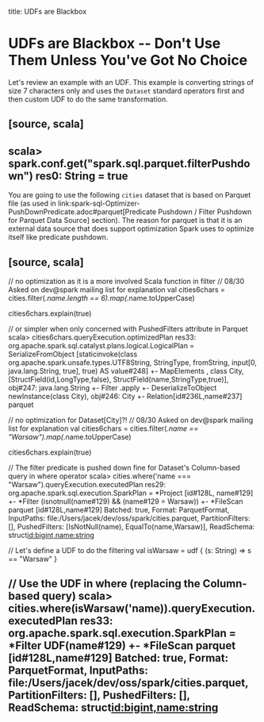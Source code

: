 title: UDFs are Blackbox

# UDFs are Blackbox -- Don't Use Them Unless You've Got No Choice

Let's review an example with an UDF. This example is converting strings of size 7 characters only and uses the `Dataset` standard operators first and then custom UDF to do the same transformation.

[source, scala]
----
scala> spark.conf.get("spark.sql.parquet.filterPushdown")
res0: String = true
----

You are going to use the following `cities` dataset that is based on Parquet file (as used in link:spark-sql-Optimizer-PushDownPredicate.adoc#parquet[Predicate Pushdown / Filter Pushdown for Parquet Data Source] section). The reason for parquet is that it is an external data source that does support optimization Spark uses to optimize itself like predicate pushdown.

[source, scala]
----
// no optimization as it is a more involved Scala function in filter
// 08/30 Asked on dev@spark mailing list for explanation
val cities6chars = cities.filter(_.name.length == 6).map(_.name.toUpperCase)

cities6chars.explain(true)

// or simpler when only concerned with PushedFilters attribute in Parquet
scala> cities6chars.queryExecution.optimizedPlan
res33: org.apache.spark.sql.catalyst.plans.logical.LogicalPlan =
SerializeFromObject [staticinvoke(class org.apache.spark.unsafe.types.UTF8String, StringType, fromString, input[0, java.lang.String, true], true) AS value#248]
+- MapElements <function1>, class City, [StructField(id,LongType,false), StructField(name,StringType,true)], obj#247: java.lang.String
   +- Filter <function1>.apply
      +- DeserializeToObject newInstance(class City), obj#246: City
         +- Relation[id#236L,name#237] parquet

// no optimization for Dataset[City]?!
// 08/30 Asked on dev@spark mailing list for explanation
val cities6chars = cities.filter(_.name == "Warsaw").map(_.name.toUpperCase)

cities6chars.explain(true)

// The filter predicate is pushed down fine for Dataset's Column-based query in where operator
scala> cities.where('name === "Warsaw").queryExecution.executedPlan
res29: org.apache.spark.sql.execution.SparkPlan =
*Project [id#128L, name#129]
+- *Filter (isnotnull(name#129) && (name#129 = Warsaw))
   +- *FileScan parquet [id#128L,name#129] Batched: true, Format: ParquetFormat, InputPaths: file:/Users/jacek/dev/oss/spark/cities.parquet, PartitionFilters: [], PushedFilters: [IsNotNull(name), EqualTo(name,Warsaw)], ReadSchema: struct<id:bigint,name:string>

// Let's define a UDF to do the filtering
val isWarsaw = udf { (s: String) => s == "Warsaw" }

// Use the UDF in where (replacing the Column-based query)
scala> cities.where(isWarsaw('name)).queryExecution.executedPlan
res33: org.apache.spark.sql.execution.SparkPlan =
*Filter UDF(name#129)
+- *FileScan parquet [id#128L,name#129] Batched: true, Format: ParquetFormat, InputPaths: file:/Users/jacek/dev/oss/spark/cities.parquet, PartitionFilters: [], PushedFilters: [], ReadSchema: struct<id:bigint,name:string>
----
